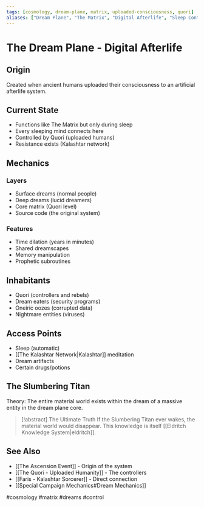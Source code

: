 ```yaml
---
tags: [cosmology, dream-plane, matrix, uploaded-consciousness, quori]
aliases: ["Dream Plane", "The Matrix", "Digital Afterlife", "Sleep Control"]
---
```


# The Dream Plane - Digital Afterlife

## Origin
Created when ancient humans uploaded their consciousness to an artificial afterlife system.

## Current State
- Functions like The Matrix but only during sleep
- Every sleeping mind connects here
- Controlled by Quori (uploaded humans)
- Resistance exists (Kalashtar network)

## Mechanics
### Layers
- Surface dreams (normal people)
- Deep dreams (lucid dreamers)
- Core matrix (Quori level)
- Source code (the original system)

### Features
- Time dilation (years in minutes)
- Shared dreamscapes
- Memory manipulation
- Prophetic subroutines

## Inhabitants
- Quori (controllers and rebels)
- Dream eaters (security programs)
- Oneiric oozes (corrupted data)
- Nightmare entities (viruses)

## Access Points
- Sleep (automatic)
- [[The Kalashtar Network|Kalashtar]] meditation
- Dream artifacts
- Certain drugs/potions

## The Slumbering Titan
Theory: The entire material world exists within the dream of a massive entity in the dream plane core.

>[!abstract] The Ultimate Truth
>If the Slumbering Titan ever wakes, the material world would disappear. This knowledge is itself [[Eldritch Knowledge System|eldritch]].

## See Also
- [[The Ascension Event]] - Origin of the system
- [[The Quori - Uploaded Humanity]] - The controllers
- [[Faris - Kalashtar Sorcerer]] - Direct connection
- [[Special Campaign Mechanics#Dream Mechanics]]

#cosmology #matrix #dreams #control